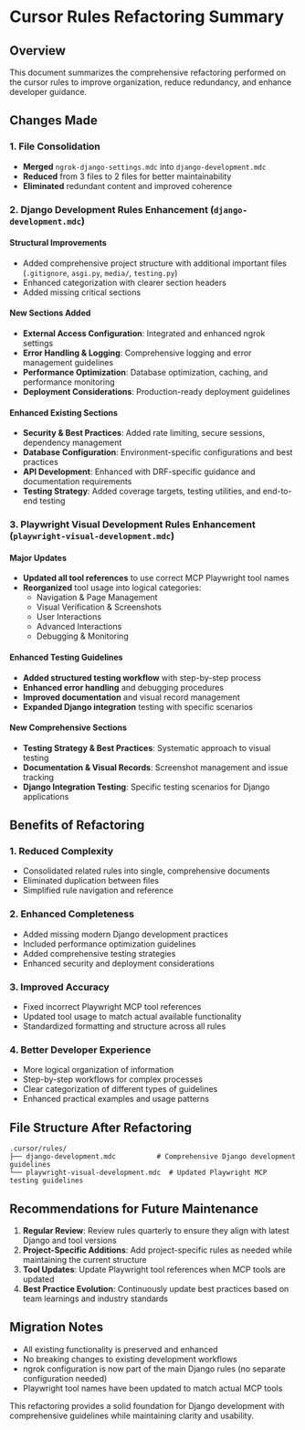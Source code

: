# Cursor Rules Refactoring Summary

## Overview
This document summarizes the comprehensive refactoring performed on the cursor rules to improve organization, reduce redundancy, and enhance developer guidance.

## Changes Made

### 1. File Consolidation
- **Merged** `ngrok-django-settings.mdc` into `django-development.mdc`
- **Reduced** from 3 files to 2 files for better maintainability
- **Eliminated** redundant content and improved coherence

### 2. Django Development Rules Enhancement (`django-development.mdc`)

#### Structural Improvements
- Added comprehensive project structure with additional important files (`.gitignore`, `asgi.py`, `media/`, `testing.py`)
- Enhanced categorization with clearer section headers
- Added missing critical sections

#### New Sections Added
- **External Access Configuration**: Integrated and enhanced ngrok settings
- **Error Handling & Logging**: Comprehensive logging and error management guidelines
- **Performance Optimization**: Database optimization, caching, and performance monitoring
- **Deployment Considerations**: Production-ready deployment guidelines

#### Enhanced Existing Sections
- **Security & Best Practices**: Added rate limiting, secure sessions, dependency management
- **Database Configuration**: Environment-specific configurations and best practices
- **API Development**: Enhanced with DRF-specific guidance and documentation requirements
- **Testing Strategy**: Added coverage targets, testing utilities, and end-to-end testing

### 3. Playwright Visual Development Rules Enhancement (`playwright-visual-development.mdc`)

#### Major Updates
- **Updated all tool references** to use correct MCP Playwright tool names
- **Reorganized** tool usage into logical categories:
  - Navigation & Page Management
  - Visual Verification & Screenshots
  - User Interactions
  - Advanced Interactions
  - Debugging & Monitoring

#### Enhanced Testing Guidelines
- **Added structured testing workflow** with step-by-step process
- **Enhanced error handling** and debugging procedures
- **Improved documentation** and visual record management
- **Expanded Django integration** testing with specific scenarios

#### New Comprehensive Sections
- **Testing Strategy & Best Practices**: Systematic approach to visual testing
- **Documentation & Visual Records**: Screenshot management and issue tracking
- **Django Integration Testing**: Specific testing scenarios for Django applications

## Benefits of Refactoring

### 1. Reduced Complexity
- Consolidated related rules into single, comprehensive documents
- Eliminated duplication between files
- Simplified rule navigation and reference

### 2. Enhanced Completeness
- Added missing modern Django development practices
- Included performance optimization guidelines
- Added comprehensive testing strategies
- Enhanced security and deployment considerations

### 3. Improved Accuracy
- Fixed incorrect Playwright MCP tool references
- Updated tool usage to match actual available functionality
- Standardized formatting and structure across all rules

### 4. Better Developer Experience
- More logical organization of information
- Step-by-step workflows for complex processes
- Clear categorization of different types of guidelines
- Enhanced practical examples and usage patterns

## File Structure After Refactoring

```
.cursor/rules/
├── django-development.mdc          # Comprehensive Django development guidelines
└── playwright-visual-development.mdc  # Updated Playwright MCP testing guidelines
```

## Recommendations for Future Maintenance

1. **Regular Review**: Review rules quarterly to ensure they align with latest Django and tool versions
2. **Project-Specific Additions**: Add project-specific rules as needed while maintaining the current structure
3. **Tool Updates**: Update Playwright tool references when MCP tools are updated
4. **Best Practice Evolution**: Continuously update best practices based on team learnings and industry standards

## Migration Notes

- All existing functionality is preserved and enhanced
- No breaking changes to existing development workflows
- ngrok configuration is now part of the main Django rules (no separate configuration needed)
- Playwright tool names have been updated to match actual MCP tools

This refactoring provides a solid foundation for Django development with comprehensive guidelines while maintaining clarity and usability.
